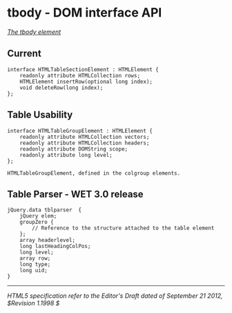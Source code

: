 tbody - DOM interface API
=======================

_[The tbody element](http://dev.w3.org/html5/spec/the-tbody-element.html)_

## Current 

	interface HTMLTableSectionElement : HTMLElement {
		readonly attribute HTMLCollection rows;
		HTMLElement insertRow(optional long index);
		void deleteRow(long index);
	};

## Table Usability

	interface HTMLTableGroupElement : HTMLElement {
		readonly attribute HTMLCollection vectors;
		readonly attribute HTMLCollection headers;
		readonly attribute DOMString scope;
		readonly attribute long level;
	};
	
	HTMLTableGroupElement, defined in the colgroup elements.


## Table Parser - WET 3.0 release

	jQuery.data tblparser  {
		jQuery elem;
		groupZero {
			// Reference to the structure attached to the table element
		};
		array headerlevel;
		long lastHeadingColPos;
		long level;
		array row;
		long type;
		long uid;
	}

-----
_HTML5 specification refer to the Editor's Draft dated of September 21 2012, $Revision 1.1998 $_
